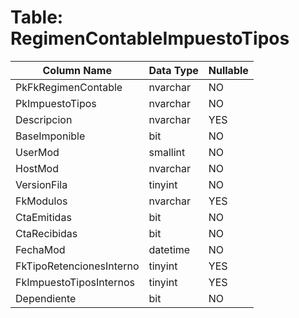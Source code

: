 # Table: RegimenContableImpuestoTipos

| Column Name | Data Type | Nullable |
|-------------|-----------|----------|
| PkFkRegimenContable | nvarchar | NO |
| PkImpuestoTipos | nvarchar | NO |
| Descripcion | nvarchar | YES |
| BaseImponible | bit | NO |
| UserMod | smallint | NO |
| HostMod | nvarchar | NO |
| VersionFila | tinyint | NO |
| FkModulos | nvarchar | YES |
| CtaEmitidas | bit | NO |
| CtaRecibidas | bit | NO |
| FechaMod | datetime | NO |
| FkTipoRetencionesInterno | tinyint | YES |
| FkImpuestoTiposInternos | tinyint | YES |
| Dependiente | bit | NO |
